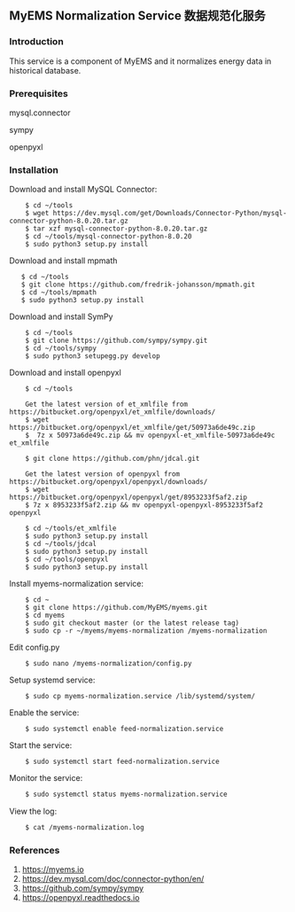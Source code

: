 ## MyEMS Normalization Service 数据规范化服务



### Introduction

This service is a component of MyEMS and it normalizes energy data in historical database.


### Prerequisites

mysql.connector

sympy

openpyxl


### Installation

Download and install MySQL Connector:
```
    $ cd ~/tools
    $ wget https://dev.mysql.com/get/Downloads/Connector-Python/mysql-connector-python-8.0.20.tar.gz
    $ tar xzf mysql-connector-python-8.0.20.tar.gz
    $ cd ~/tools/mysql-connector-python-8.0.20
    $ sudo python3 setup.py install
```

Download and install mpmath
```
   $ cd ~/tools
   $ git clone https://github.com/fredrik-johansson/mpmath.git
   $ cd ~/tools/mpmath
   $ sudo python3 setup.py install
```

Download and install SymPy
```
    $ cd ~/tools
    $ git clone https://github.com/sympy/sympy.git
    $ cd ~/tools/sympy
    $ sudo python3 setupegg.py develop
```

Download and install openpyxl
```
    $ cd ~/tools

    Get the latest version of et_xmlfile from https://bitbucket.org/openpyxl/et_xmlfile/downloads/
    $ wget https://bitbucket.org/openpyxl/et_xmlfile/get/50973a6de49c.zip
    $  7z x 50973a6de49c.zip && mv openpyxl-et_xmlfile-50973a6de49c et_xmlfile

    $ git clone https://github.com/phn/jdcal.git

    Get the latest version of openpyxl from https://bitbucket.org/openpyxl/openpyxl/downloads/
    $ wget https://bitbucket.org/openpyxl/openpyxl/get/8953233f5af2.zip
    $ 7z x 8953233f5af2.zip && mv openpyxl-openpyxl-8953233f5af2 openpyxl

    $ cd ~/tools/et_xmlfile
    $ sudo python3 setup.py install
    $ cd ~/tools/jdcal
    $ sudo python3 setup.py install
    $ cd ~/tools/openpyxl
    $ sudo python3 setup.py install
```

Install myems-normalization service:
```
    $ cd ~
    $ git clone https://github.com/MyEMS/myems.git
    $ cd myems
    $ sudo git checkout master (or the latest release tag)
    $ sudo cp -r ~/myems/myems-normalization /myems-normalization
```

Edit config.py
```
    $ sudo nano /myems-normalization/config.py
```
Setup systemd service:
```
    $ sudo cp myems-normalization.service /lib/systemd/system/
```
Enable the service:
```
    $ sudo systemctl enable feed-normalization.service
```
Start the service:
```
    $ sudo systemctl start feed-normalization.service
```
Monitor the service:
```bash
    $ sudo systemctl status myems-normalization.service
```
View the log:
```bash
    $ cat /myems-normalization.log
```

### References

1. https://myems.io
2. https://dev.mysql.com/doc/connector-python/en/
3. https://github.com/sympy/sympy
4. https://openpyxl.readthedocs.io

